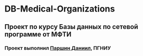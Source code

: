 # DB-Medical-Organizations

## Проект по курсу Базы данных по сетевой программе от МФТИ
### Проект выполнил [Паршин Даниил](https://t.me/putka_sok), ПГНИУ
